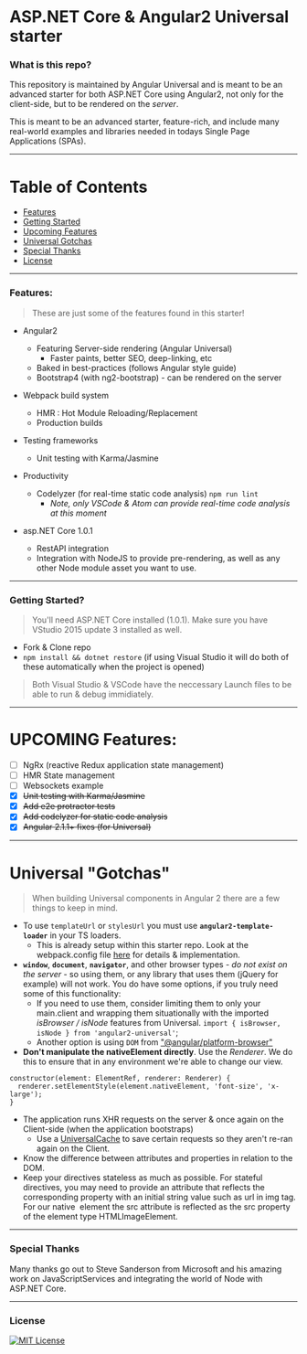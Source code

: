 # ASP.NET Core & Angular2 Universal starter

### What is this repo?

This repository is maintained by Angular Universal and is meant to be an advanced starter for both ASP.NET Core using 
Angular2, not only for the client-side, but to be rendered on the *server*. 

This is meant to be an advanced starter, feature-rich, and include many real-world examples and libraries needed in todays Single Page Applications (SPAs).

---

# Table of Contents

* [Features](#features)
* [Getting Started](#getting-started)
* [Upcoming Features](#upcoming-features)
* [Universal Gotchas](#universal-gotchas)
* [Special Thanks](#special-thanks)
* [License](#license)

---

### Features:

> These are just some of the features found in this starter!

- Angular2
  - Featuring Server-side rendering (Angular Universal)
	- Faster paints, better SEO, deep-linking, etc
  - Baked in best-practices (follows Angular style guide)
  - Bootstrap4 (with ng2-bootstrap) - can be rendered on the server

- Webpack build system
  - HMR : Hot Module Reloading/Replacement 
  - Production builds

- Testing frameworks
  - Unit testing with Karma/Jasmine

- Productivity 
  - Codelyzer (for real-time static code analysis) `npm run lint`
	- *Note, only VSCode & Atom can provide real-time code analysis at this moment*

- asp.NET Core 1.0.1
  - RestAPI integration
  - Integration with NodeJS to provide pre-rendering, as well as any other Node module asset you want to use.
 
----
  
### Getting Started?

> You'll need ASP.NET Core installed (1.0.1). 
> Make sure you have VStudio 2015 update 3 installed as well.

 - Fork & Clone repo
 - `npm install && dotnet restore` (if using Visual Studio it will do both of these automatically when the project is opened)
 
 > Both Visual Studio & VSCode have the neccessary Launch files to be able to run & debug immidiately.

----

# UPCOMING Features:

  - [ ] NgRx (reactive Redux application state management)
  - [ ] HMR State management
  - [ ] Websockets example
  - [x] ~~Unit testing with Karma/Jasmine~~
  - [x] ~~Add e2e protractor tests~~
  - [x] ~~Add codelyzer for static code analysis~~
  - [x] ~~Angular 2.1.1+ fixes (for Universal)~~

----

# Universal "Gotchas"

> When building Universal components in Angular 2 there are a few things to keep in mind.

 - To use `templateUrl` or `stylesUrl` you must use **`angular2-template-loader`** in your TS loaders.
    - This is already setup within this starter repo. Look at the webpack.config file [here](https://github.com/angular/universal-starter/blob/master/webpack.config.ts) for details & implementation.
 - **`window`**, **`document`**, **`navigator`**, and other browser types - _do not exist on the server_ - so using them, or any library that uses them (jQuery for example) will not work. You do have some options, if you truly need some of this functionality:
    - If you need to use them, consider limiting them to only your main.client and wrapping them situationally with the imported *isBrowser / isNode* features from Universal.  `import { isBrowser, isNode } from 'angular2-universal'`;
    - Another option is using `DOM` from ["@angular/platform-browser"](https://github.com/angular/angular/blob/e3687706c71beb7c9dbdae1bbb5fbbcea588c476/modules/%40angular/platform-browser/src/dom/dom_adapter.ts#L34)
 - **Don't manipulate the nativeElement directly**. Use the _Renderer_. We do this to ensure that in any environment we're able to change our view.
```
constructor(element: ElementRef, renderer: Renderer) {
  renderer.setElementStyle(element.nativeElement, 'font-size', 'x-large');
}
```
 - The application runs XHR requests on the server & once again on the Client-side (when the application bootstraps)
    - Use a [UniversalCache](https://github.com/angular/universal-starter/blob/master/src/app/universal-cache.ts) to save certain requests so they aren't re-ran again on the Client.
 - Know the difference between attributes and properties in relation to the DOM.
 - Keep your directives stateless as much as possible. For stateful directives, you may need to provide an attribute that reflects the corresponding property with an initial string value such as url in img tag. For our native <img src=""> element the src attribute is reflected as the src property of the element type HTMLImageElement.
 
 
----
 
### Special Thanks

Many thanks go out to Steve Sanderson from Microsoft and his amazing work on JavaScriptServices and integrating the world of Node with ASP.NET Core.

----

### License

[![MIT License](https://img.shields.io/badge/license-MIT-blue.svg?style=flat)](/LICENSE)
